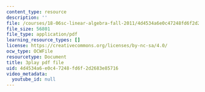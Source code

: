 ```yaml
---
content_type: resource
description: ''
file: /courses/18-06sc-linear-algebra-fall-2011/4d4534a6e0c47248fd6f2d2683e85716_9Q1q7s1jTzU.pdf
file_size: 56801
file_type: application/pdf
learning_resource_types: []
license: https://creativecommons.org/licenses/by-nc-sa/4.0/
ocw_type: OCWFile
resourcetype: Document
title: 3play pdf file
uid: 4d4534a6-e0c4-7248-fd6f-2d2683e85716
video_metadata:
  youtube_id: null
---
```


